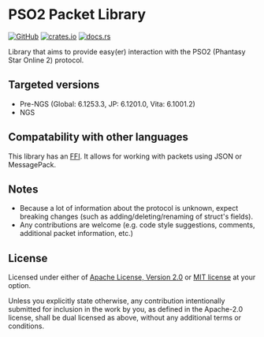 # PSO2 Packet Library

[<img alt="GitHub" src="https://img.shields.io/badge/github-PhantasyServer%2Fpso2--protocol--lib-blue?style=for-the-badge&logo=github">](https://github.com/PhantasyServer/pso2-protocol-lib)
[<img alt="crates.io" src="https://img.shields.io/crates/v/pso2packetlib?style=for-the-badge&logo=rust">](https://crates.io/crates/pso2packetlib)
[<img alt="docs.rs" src="https://img.shields.io/docsrs/pso2packetlib?style=for-the-badge&logo=docs.rs">](https://docs.rs/pso2packetlib)

Library that aims to provide easy(er) interaction with the PSO2 (Phantasy Star Online 2) protocol.

## Targeted versions

 * Pre-NGS (Global: 6.1253.3, JP: 6.1201.0, Vita: 6.1001.2)
 * NGS

## Compatability with other languages

This library has an [FFI](packetlib_ffi). It allows for working with packets using JSON or MessagePack.

## Notes

 - Because a lot of information about the protocol is unknown, expect breaking changes (such as adding/deleting/renaming of struct's fields).
 - Any contributions are welcome (e.g. code style suggestions, comments, additional packet information, etc.)

## License

Licensed under either of [Apache License, Version 2.0](LICENSE-APACHE) or [MIT license](LICENSE-MIT) at your option.

Unless you explicitly state otherwise, any contribution intentionally submitted for inclusion in the work by you, as defined in the Apache-2.0
license, shall be dual licensed as above, without any additional terms or conditions.
